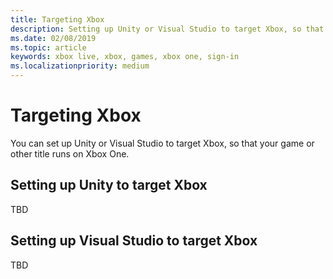 ```yaml
---
title: Targeting Xbox
description: Setting up Unity or Visual Studio to target Xbox, so that your game or other title runs on Xbox One.
ms.date: 02/08/2019
ms.topic: article
keywords: xbox live, xbox, games, xbox one, sign-in
ms.localizationpriority: medium
---
```

# Targeting Xbox

You can set up Unity or Visual Studio to target Xbox, so that your game or other title runs on Xbox One.


## Setting up Unity to target Xbox

TBD


## Setting up Visual Studio to target Xbox

TBD
